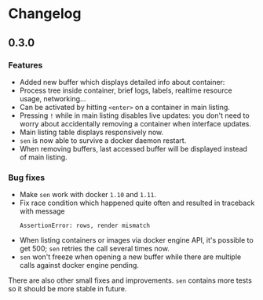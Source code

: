 # Changelog


## 0.3.0


### Features

 * Added new buffer which displays detailed info about container:
  * Process tree inside container, brief logs, labels, realtime resource usage, networking...
  * Can be activated by hitting `<enter>` on a container in main listing.
 * Pressing `!` while in main listing disables live updates: you don't need to worry about accidentally removing a container when interface updates.
 * Main listing table displays responsively now.
 * `sen` is now able to survive a docker daemon restart.
 * When removing buffers, last accessed buffer will be displayed instead of main listing.


### Bug fixes

 * Make `sen` work with docker `1.10` and `1.11`.
 * Fix race condition which happened quite often and resulted in traceback with message
   ```
   AssertionError: rows, render mismatch
   ```
 * When listing containers or images via docker engine API, it's possible to get 500; `sen` retries the call several times now.
 * `sen` won't freeze when opening a new buffer while there are multiple calls against docker engine pending.

There are also other small fixes and improvements. `sen` contains more tests so it should be more stable in future.

